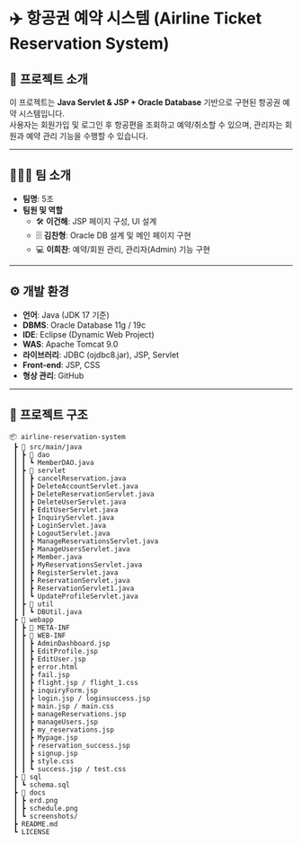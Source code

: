# ✈️ 항공권 예약 시스템 (Airline Ticket Reservation System)

## 📌 프로젝트 소개
이 프로젝트는 **Java Servlet & JSP + Oracle Database** 기반으로 구현된 항공권 예약 시스템입니다.  
사용자는 회원가입 및 로그인 후 항공편을 조회하고 예약/취소할 수 있으며, 관리자는 회원과 예약 관리 기능을 수행할 수 있습니다.  

---

## 👨‍👩‍👦 팀 소개
- **팀명**: 5조
- **팀원 및 역할**
  - 🛠️ **이건해**: JSP 페이지 구성, UI 설계  
  - 🗄️ **김찬형**: Oracle DB 설계 및 메인 페이지 구현  
  - 💻 **이희찬**: 예약/회원 관리, 관리자(Admin) 기능 구현  

---

## ⚙️ 개발 환경
- **언어**: Java (JDK 17 기준)  
- **DBMS**: Oracle Database 11g / 19c  
- **IDE**: Eclipse (Dynamic Web Project)  
- **WAS**: Apache Tomcat 9.0  
- **라이브러리**: JDBC (ojdbc8.jar), JSP, Servlet  
- **Front-end**: JSP, CSS  
- **형상 관리**: GitHub  

---

## 📂 프로젝트 구조
```plaintext
📦 airline-reservation-system
 ┣ 📂 src/main/java
 ┃ ┣ 📂 dao
 ┃ ┃ ┗ MemberDAO.java
 ┃ ┣ 📂 servlet
 ┃ ┃ ┣ cancelReservation.java
 ┃ ┃ ┣ DeleteAccountServlet.java
 ┃ ┃ ┣ DeleteReservationServlet.java
 ┃ ┃ ┣ DeleteUserServlet.java
 ┃ ┃ ┣ EditUserServlet.java
 ┃ ┃ ┣ InquiryServlet.java
 ┃ ┃ ┣ LoginServlet.java
 ┃ ┃ ┣ LogoutServlet.java
 ┃ ┃ ┣ ManageReservationsServlet.java
 ┃ ┃ ┣ ManageUsersServlet.java
 ┃ ┃ ┣ Member.java
 ┃ ┃ ┣ MyReservationsServlet.java
 ┃ ┃ ┣ RegisterServlet.java
 ┃ ┃ ┣ ReservationServlet.java
 ┃ ┃ ┣ ReservationServlet1.java
 ┃ ┃ ┗ UpdateProfileServlet.java
 ┃ ┣ 📂 util
 ┃ ┃ ┗ DBUtil.java
 ┣ 📂 webapp
 ┃ ┣ 📂 META-INF
 ┃ ┣ 📂 WEB-INF
 ┃ ┃ ┣ AdminDashboard.jsp
 ┃ ┃ ┣ EditProfile.jsp
 ┃ ┃ ┣ EditUser.jsp
 ┃ ┃ ┣ error.html
 ┃ ┃ ┣ fail.jsp
 ┃ ┃ ┣ flight.jsp / flight_1.css
 ┃ ┃ ┣ inquiryForm.jsp
 ┃ ┃ ┣ login.jsp / loginsuccess.jsp
 ┃ ┃ ┣ main.jsp / main.css
 ┃ ┃ ┣ manageReservations.jsp
 ┃ ┃ ┣ manageUsers.jsp
 ┃ ┃ ┣ my_reservations.jsp
 ┃ ┃ ┣ Mypage.jsp
 ┃ ┃ ┣ reservation_success.jsp
 ┃ ┃ ┣ signup.jsp
 ┃ ┃ ┣ style.css
 ┃ ┃ ┗ success.jsp / test.css
 ┣ 📂 sql
 ┃ ┗ schema.sql
 ┣ 📂 docs
 ┃ ┣ erd.png
 ┃ ┣ schedule.png
 ┃ ┗ screenshots/
 ┣ README.md
 ┗ LICENSE
